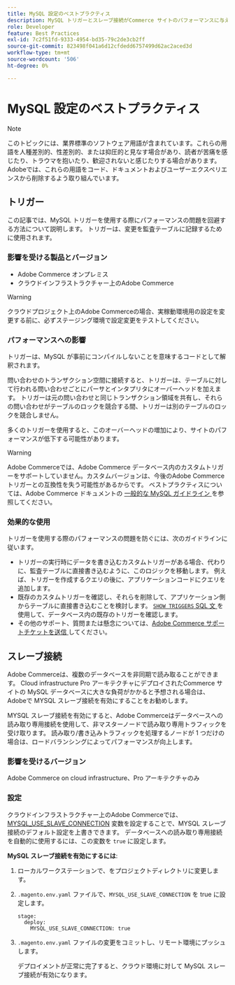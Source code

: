 ```yaml
---
title: MySQL 設定のベストプラクティス
description: MySQL トリガーとスレーブ接続がCommerce サイトのパフォーマンスに与える影響と、それらを効果的に使用する方法について説明します。
role: Developer
feature: Best Practices
exl-id: 7c2f51fd-9333-4954-bd35-79c2de3cb2ff
source-git-commit: 823498f041a6d12cfdedd6757499d62ac2aced3d
workflow-type: tm+mt
source-wordcount: '506'
ht-degree: 0%

---
```


# MySQL 設定のベストプラクティス

>[!NOTE]
>
>このトピックには、業界標準のソフトウェア用語が含まれています。これらの用語を人種差別的、性差別的、または抑圧的と見なす場合があり、読者が苦痛を感じたり、トラウマを抱いたり、歓迎されないと感じたりする場合があります。 Adobeでは、これらの用語をコード、ドキュメントおよびユーザーエクスペリエンスから削除するよう取り組んでいます。

## トリガー

この記事では、MySQL トリガーを使用する際にパフォーマンスの問題を回避する方法について説明します。 トリガーは、変更を監査テーブルに記録するために使用されます。

### 影響を受ける製品とバージョン

- Adobe Commerce オンプレミス
- クラウドインフラストラクチャー上のAdobe Commerce

>[!WARNING]
>
>クラウドプロジェクト上のAdobe Commerceの場合、実稼動環境用の設定を変更する前に、必ずステージング環境で設定変更をテストしてください。

### パフォーマンスへの影響

トリガーは、MySQL が事前にコンパイルしないことを意味するコードとして解釈されます。

問い合わせのトランザクション空間に接続すると、トリガーは、テーブルに対して行われる問い合わせごとにパーサとインタプリタにオーバーヘッドを加えます。 トリガーは元の問い合わせと同じトランザクション領域を共有し、それらの問い合わせがテーブルのロックを競合する間、トリガーは別のテーブルのロックを競合しません。

多くのトリガーを使用すると、このオーバーヘッドの増加により、サイトのパフォーマンスが低下する可能性があります。

>[!WARNING]
>
>Adobe Commerceでは、Adobe Commerce データベース内のカスタムトリガーをサポートしていません。カスタムバージョンは、今後のAdobe Commerce トリガーとの互換性を失う可能性があるからです。 ベストプラクティスについては、Adobe Commerce ドキュメントの [ 一般的な MySQL ガイドライン ](../../../installation/prerequisites/database/mysql.md) を参照してください。

### 効果的な使用

トリガーを使用する際のパフォーマンスの問題を防ぐには、次のガイドラインに従います。

- トリガーの実行時にデータを書き込むカスタムトリガーがある場合、代わりに、監査テーブルに直接書き込むように、このロジックを移動します。 例えば、トリガーを作成するクエリの後に、アプリケーションコードにクエリを追加します。
- 既存のカスタムトリガーを確認し、それらを削除して、アプリケーション側からテーブルに直接書き込むことを検討します。 [`SHOW TRIGGERS` SQL 文 ](https://dev.mysql.com/doc/refman/8.0/en/show-triggers.html) を使用して、データベース内の既存のトリガーを確認します。
- その他のサポート、質問または懸念については、[Adobe Commerce サポートチケットを送信 ](https://experienceleague.adobe.com/docs/commerce-knowledge-base/kb/help-center-guide/magento-help-center-user-guide.html?#submit-ticket) してください。

## スレーブ接続

Adobe Commerceは、複数のデータベースを非同期で読み取ることができます。 Cloud infrastructure Pro アーキテクチャにデプロイされたCommerce サイトの MySQL データベースに大きな負荷がかかると予想される場合は、Adobeで MYSQL スレーブ接続を有効にすることをお勧めします。

MYSQL スレーブ接続を有効にすると、Adobe Commerceはデータベースへの読み取り専用接続を使用して、非マスターノードで読み取り専用トラフィックを受け取ります。 読み取り/書き込みトラフィックを処理するノードが 1 つだけの場合は、ロードバランシングによってパフォーマンスが向上します。

### 影響を受けるバージョン

Adobe Commerce on cloud infrastructure、Pro アーキテクチャのみ

### 設定

クラウドインフラストラクチャー上のAdobe Commerceでは、[MYSQL_USE_SLAVE_CONNECTION](https://experienceleague.adobe.com/docs/commerce-cloud-service/user-guide/configure/env/stage/variables-deploy.html#mysql_use_slave_connection) 変数を設定することで、MYSQL スレーブ接続のデフォルト設定を上書きできます。 データベースへの読み取り専用接続を自動的に使用するには、この変数を `true` に設定します。

**MySQL スレーブ接続を有効にするには**:

1. ローカルワークステーションで、をプロジェクトディレクトリに変更します。

1. `.magento.env.yaml` ファイルで、`MYSQL_USE_SLAVE_CONNECTION` を true に設定します。

   ```
   stage:
     deploy:
       MYSQL_USE_SLAVE_CONNECTION: true
   ```

1. `.magento.env.yaml` ファイルの変更をコミットし、リモート環境にプッシュします。

   デプロイメントが正常に完了すると、クラウド環境に対して MySQL スレーブ接続が有効になります。
